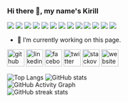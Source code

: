 ### Hi there 👋, my name's Kirill

![](https://img.shields.io/badge/OS-Linux-informational?style=flat&color=2bbc8a&logo=linux)
![](https://img.shields.io/badge/OS-MacOS-informational?style=flat&color=2bbc8a&logo=macos)
![](https://img.shields.io/badge/Editor-VIM-informational?style=flat&color=2bbc8a&logo=vim)
![](https://img.shields.io/badge/Editor-WebStorm-informational?style=flat&color=2bbc8a&logo=WebStorm)
![](https://img.shields.io/badge/Code-Javascript-informational?style=flat&color=2bbc8a&logo=JavaScript)
![](https://img.shields.io/badge/Code-Typescript-informational?style=flat&color=2bbc8a&logo=TypeScript)
![](https://img.shields.io/badge/Code-Jest-informational?style=flat&color=2bbc8a&logo=Jest)
![](https://img.shields.io/badge/Code-React-informational?style=flat&color=2bbc8a&logo=React)
![](https://img.shields.io/badge/Code-Node-informational?style=flat&color=2bbc8a&logo=node.js)
![](https://img.shields.io/badge/Code-Deno-informational?style=flat&color=2bbc8a&logo=Deno)
![](https://img.shields.io/badge/Shell-Bash-informational?style=flat&color=2bbc8a&logo=gnu-bash)
![](https://img.shields.io/badge/Tools-Yarn-informational?style=flat&color=2bbc8a&logo=Yarn)
![](https://img.shields.io/badge/Tools-NPM-informational?style=flat&color=2bbc8a&logo=Npm)

- 🔭 I’m currently working on this page. 

[<img src='https://cdn.jsdelivr.net/npm/simple-icons@3.0.1/icons/github.svg' alt='github' height='40'>](https://github.com/d4rkm3z)  [<img src='https://cdn.jsdelivr.net/npm/simple-icons@3.0.1/icons/linkedin.svg' alt='linkedin' height='40'>](https://www.linkedin.com/in/kirillsadovnikov/)  [<img src='https://cdn.jsdelivr.net/npm/simple-icons@3.0.1/icons/facebook.svg' alt='facebook' height='40'>](https://www.facebook.com/d4rkm3z)  [<img src='https://cdn.jsdelivr.net/npm/simple-icons@3.0.1/icons/twitter.svg' alt='twitter' height='40'>](https://twitter.com/d4rkm3z)  [<img src='https://cdn.jsdelivr.net/npm/simple-icons@3.0.1/icons/stackoverflow.svg' alt='stackoverflow' height='40'>](https://stackoverflow.com/users/4764467)  [<img src='https://cdn.jsdelivr.net/npm/simple-icons@3.0.1/icons/icloud.svg' alt='website' height='40'>](https://sadovnikov.dev)  

![Top Langs](https://github-readme-stats.vercel.app/api/top-langs/?username=d4rkm3z&show_icons=true&theme=tokyonight&layout=compact)  ![GitHub stats](https://github-readme-stats.vercel.app/api?username=d4rkm3z&show_icons=true&count_private=true&theme=tokyonight)  
![GitHub Activity Graph](https://activity-graph.herokuapp.com/graph?username=d4rkm3z)  
![GitHub streak stats](https://github-readme-streak-stats.herokuapp.com/?user=d4rkm3z)  



<!--
**d4rkm3z/d4rkm3z** is a ✨ _special_ ✨ repository because its `README.md` (this file) appears on your GitHub profile.

Here are some ideas to get you started:

- 🔭 I’m currently working on ...
- 🌱 I’m currently learning ...
- 👯 I’m looking to collaborate on ...
- 🤔 I’m looking for help with ...
- 💬 Ask me about ...
- 📫 How to reach me: ...
- 😄 Pronouns: ...
- ⚡ Fun fact: ...
-->
